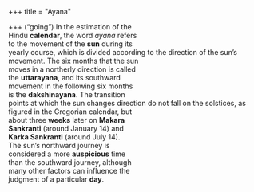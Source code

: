 +++
title = "Ayana"

+++
(“going”) In the estimation of the  
Hindu **calendar**, the word *ayana* refers  
to the movement of the **sun** during its  
yearly course, which is divided according to the direction of the sun’s movement. The six months that the sun  
moves in a northerly direction is called  
the **uttarayana**, and its southward  
movement in the following six months  
is the **dakshinayana**. The transition  
points at which the sun changes direction do not fall on the solstices, as figured in the Gregorian calendar, but  
about three **weeks** later on **Makara**  
**Sankranti** (around January 14) and  
**Karka Sankranti** (around July 14).  
The sun’s northward journey is  
considered a more **auspicious** time  
than the southward journey, although  
many other factors can influence the  
judgment of a particular **day**.